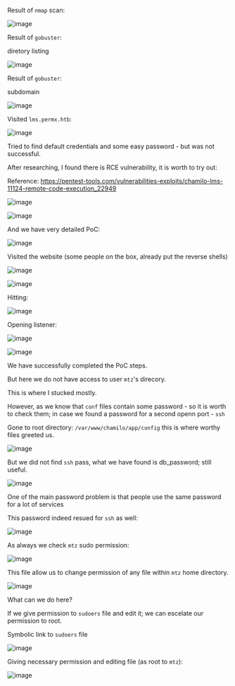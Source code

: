 Result of `nmap` scan:

![image](https://github.com/user-attachments/assets/94230a51-1a0e-445d-a5fa-8309c3aca4d8)

Result of `gobuster`:

  diretory listing

![image](https://github.com/user-attachments/assets/821f6edc-c7c0-44a7-833b-46f26840388c)

Result of `gobuster`:

  subdomain

![image](https://github.com/user-attachments/assets/b7d2933a-8ba3-4748-bf8a-2cd8823221f4)

Visited `lms.permx.htb`:

![image](https://github.com/user-attachments/assets/d78192be-9ea2-4b20-aee6-6c848c9e9b10)

Tried to find default credentials and some easy password - but was not successful.

After researching, I found there is RCE vulnerability, it is worth to try out:

Reference: https://pentest-tools.com/vulnerabilities-exploits/chamilo-lms-11124-remote-code-execution_22949

![image](https://github.com/user-attachments/assets/ec53cd3a-0864-4fb6-8c82-6cd7201ac266)

![image](https://github.com/user-attachments/assets/a53e40d5-2383-497e-9c2b-9851a80bc42e)

And we have very detailed PoC:

![image](https://github.com/user-attachments/assets/e14e57c6-ca72-4404-aace-d0d9e8dd85bd)

Visited the website (some people on the box, already put the reverse shells)

![image](https://github.com/user-attachments/assets/15aadc10-0a3e-4d25-b86d-b2413a74cbd4)

![image](https://github.com/user-attachments/assets/a68add71-bfc4-48e2-9ec7-ebd85f1768c3)

Hitting:

![image](https://github.com/user-attachments/assets/2d6c19b1-c31c-480e-b6c4-099d46c91816)

Opening listener:

![image](https://github.com/user-attachments/assets/ec4e96b2-2ddb-4838-acba-4dd2616bade1)

![image](https://github.com/user-attachments/assets/65265c7a-13e9-4dca-aeb5-b0ab17d8a1a3)

We have successfully completed the PoC steps.

But here we do not have access to user `mtz`'s direcory.

This is where I stucked mostly.

However, as we know that `conf` files contain some password - so it is worth to check them; in case we found a password for a second openn port - `ssh`

Gone to root directory: `/var/www/chamilo/app/config` this is where worthy files greeted us. 

![image](https://github.com/user-attachments/assets/3c3d05e5-4427-4dd8-b0da-dbc78deb39b0)

But we did not find `ssh` pass, what we have found is db_password; still useful.

![image](https://github.com/user-attachments/assets/dd8effb7-4d90-4111-aaa3-9fec320c465b)

One of the main password problem is that people use the same password for a lot of services

This password indeed resued for `ssh` as well:

![image](https://github.com/user-attachments/assets/91944be8-ccd8-49ba-9274-31d1bd847db5)

As always we check `mtz` sudo permission:

![image](https://github.com/user-attachments/assets/64189895-3694-4ad0-8f61-8bb07a765be9)

This file allow us to change permission of any file within `mtz` home directory.

![image](https://github.com/user-attachments/assets/3213798d-7839-43c7-a978-e6936d78e94b)

What can we do here?

If we give permission to `sudoers` file and edit it; we can escelate our permission to root.

Symbolic link to `sudoers`  file

![image](https://github.com/user-attachments/assets/53ce8329-5d64-48b2-9c02-0079a2598260)

Giving necessary permission and editing file (as root to `mtz`):

![image](https://github.com/user-attachments/assets/f3496f34-c52e-4918-8ade-af077386dfff)












